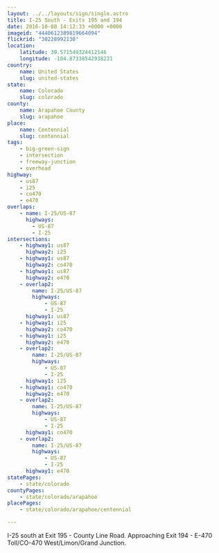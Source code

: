 ```yaml
---
layout: ../../layouts/sign/single.astro
title: I-25 South - Exits 195 and 194
date: 2016-10-08 14:12:33 +0000 +0000
imageid: "4440612389819664094"
flickrid: "30228992130"
location:
    latitude: 39.571549324412146
    longitude: -104.87338542938231
country:
    name: United States
    slug: united-states
state:
    name: Colorado
    slug: colorado
county:
    name: Arapahoe County
    slug: arapahoe
place:
    name: Centennial
    slug: centennial
tags:
    - big-green-sign
    - intersection
    - freeway-junction
    - overhead
highway:
    - us87
    - i25
    - co470
    - e470
overlaps:
    - name: I-25/US-87
      highways:
        - US-87
        - I-25
intersections:
    - highway1: us87
      highway2: i25
    - highway1: us87
      highway2: co470
    - highway1: us87
      highway2: e470
    - overlap2:
        name: I-25/US-87
        highways:
            - US-87
            - I-25
      highway1: us87
    - highway1: i25
      highway2: co470
    - highway1: i25
      highway2: e470
    - overlap2:
        name: I-25/US-87
        highways:
            - US-87
            - I-25
      highway1: i25
    - highway1: co470
      highway2: e470
    - overlap2:
        name: I-25/US-87
        highways:
            - US-87
            - I-25
      highway1: co470
    - overlap2:
        name: I-25/US-87
        highways:
            - US-87
            - I-25
      highway1: e470
statePages:
    - state/colorado
countyPages:
    - state/colorado/arapahoe
placePages:
    - state/colorado/arapahoe/centennial

---
```

I-25 south at Exit 195 - County Line Road.  Approaching Exit 194 - E-470 Toll/CO-470 West/Limon/Grand Junction.